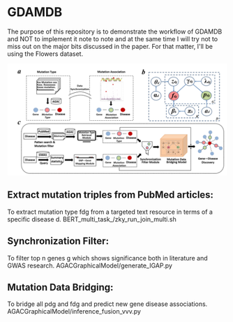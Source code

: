 # GDAMDB
The purpose of this repository is to demonstrate the workflow of 
GDAMDB and NOT to implement it note to note and at the same time I will
 try not to miss out on the major bits discussed in the paper.
 For that matter, I'll be using the Flowers dataset.

![avatar](picture/workflow.png)

## Extract mutation triples from PubMed articles: 
To extract mutation type fdg from a targeted text resource in terms of a specific disease d. 
BERT_multi_task_/zky_run_join_multi.sh
 
## Synchronization Filter: 
To filter top n genes g which shows significance both in literature and GWAS research. 
AGACGraphicalModel/generate_IGAP.py
 
## Mutation Data Bridging: 
To bridge all pdg and fdg and predict new gene disease associations.  
AGACGraphicalModel/inference_fusion_vvv.py

